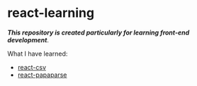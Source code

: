 # react-learning

**_This repository is created particularly for learning front-end development_**.

What I have learned:

- [react-csv](https://github.com/gilangrkun/react-learning/tree/master/react-csv)
- [react-papaparse](https://github.com/gilangrkun/react-learning/tree/master/react-papaparse)
